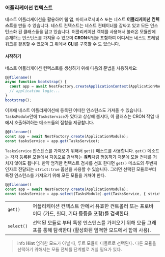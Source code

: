 ### 어플리케이션 컨텍스트

네스트 어플리케이션을 활용하여 웹 앱, 마이크로서비스 또는 네스트 **어플리케이션 컨텍스트**를 만들 수 있습니다. 네스트 컨텍스트는 네스트 컨테이너를 감싸고 있고 모든 인스턴스화 된 클래스들을 담고 있습니다. 어플리케이션 객체를 사용해서 불러온 모듈안에 존재하는 인스턴스를 가져올 수 있으며 **CRON**작업을 포함하여 어디서든 네스트 프레임워크를 활용할 수 있으며 그 위에서 **CLI**를 구축할 수 도 있습니다.

#### 시작하기

네스트 어플리케이션 컨텍스트를 생성하기 위해 다음의 문법을 사용하세요:

```typescript
@@filename()
async function bootstrap() {
  const app = await NestFactory.createApplicationContext(ApplicationModule);
  // application logic...
}
bootstrap();
```

이후에 네스트 어플리케이션에 등록된 어떠한 인스턴스도 가져올 수 있습니다. `TasksModule`안에 `TasksService`가 있다고 상상해 봅시다, 이 클래스는 CRON 작업 내에서 호출하려하는 메소드들의 집합을 제공합니다.

```typescript
@@filename()
const app = await NestFactory.create(ApplicationModule);
const tasksService = app.get(TasksService);
```

`TasksService` 인스턴스를 가져오기 위해서 `get()` 메소드를 사용합니다. `get()` 메소드는 각각 등록된 모듈에서 자동으로 검색하는 **쿼리**처럼 행동하기 때문에 모듈 전체를 거치지 않아도 됩니다. 만약 엄격한 컨텍스트 검사를 선호 한다면 `get()` 메소드의 두번째 인자로 전달되는 `strict:true` 옵션을 사용할 수 있습니다. 그러면 선택된 모듈로부터 특정 인스턴스를 가져오기 위해 모든 모듈을 거쳐야 한다.

```typescript
@@filename()
const app = await NestFactory.create(ApplicationModule);
const tasksService = app.select(TasksModule).get(TasksService, { strict: true });
```

<table>
  <tr>
    <td>
      <code>get()</code>
    </td>
    <td>
      어플리케이션 컨텍스트 안에서 유효한 컨트롤러 또는 프로바이더 (가드, 필터, 기타 등등을 포함)를 검색한다.
    </td>
  </tr>
  <tr>
    <td>
      <code>select()</code>
    </td>
    <td>
      선택된 모듈로 부터 특정 인스턴스를 가져오기 위해 모듈 그래프를 통해 탐색한다 (활성화된 엄격한 모드에서 함께 사용).
    </td>
  </tr>
</table>

> info **Hint** 엄격한 모드가 아닐 때, 루트 모듈이 디폴트로 선택된다. 다른 모듈을 선택하기 위해서는 모듈 전체를 단계별로 거칠 필요가 있다.

